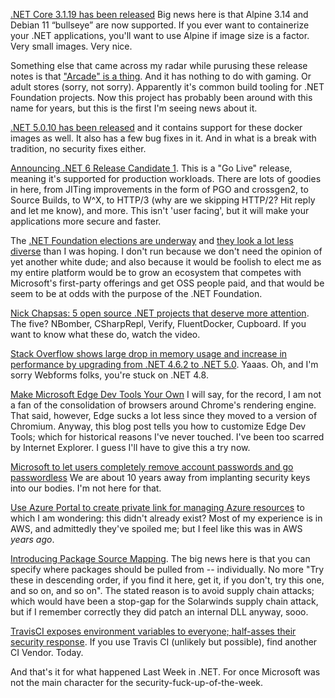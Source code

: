 [.NET Core 3.1.19 has been released](https://devblogs.microsoft.com/dotnet/september-2021-updates/) Big news here is that Alpine 3.14 and Debian 11 “bullseye” are now supported.  If you ever want to containerize your .NET applications, you'll want to use Alpine if image size is a factor.  Very small images. Very nice.  

Something else that came across my radar while purusing these release notes is that ["Arcade" is a thing](https://github.com/dotnet/arcade). And it has nothing to do with gaming.  Or adult stores (sorry, not sorry). Apparently it's common build tooling for .NET Foundation projects.  Now this project has probably been around with this name for years, but this is the first I'm seeing news about it. 

[.NET 5.0.10 has been released](https://github.com/dotnet/core/blob/main/release-notes/5.0/5.0.10/5.0.10.md) and it contains support for these docker images as well.  It also has a few bug fixes in it. And in what is a break with tradition, no security fixes either.

[Announcing .NET 6 Release Candidate 1](https://devblogs.microsoft.com/dotnet/announcing-net-6-release-candidate-1/). This is a "Go Live" release, meaning it's supported for production workloads.  There are lots of goodies in here, from JITing improvements in the form of PGO and crossgen2, to Source Builds, to W^X, to HTTP/3 (why are we skipping HTTP/2? Hit reply and let me know), and more.  This isn't 'user facing', but it will make your applications more secure and faster. 

The [.NET Foundation elections are underway](https://twitter.com/dotnetfdn/status/1435961443246084103) and [they look a lot less diverse](https://dotnetfoundation.org/about/election/candidates) than I was hoping. I don't run because we don't need the opinion of yet another white dude; and also because it would be foolish to elect me as my entire platform would be to grow an ecosystem that competes with Microsoft's first-party offerings and get OSS people paid, and that would be seem to be at odds with the purpose of the .NET Foundation.

[Nick Chapsas: 5 open source .NET projects that deserve more attention](https://www.youtube.com/watch?v=mwHWPoKEmyY). The five? NBomber, CSharpRepl, Verify, FluentDocker, Cupboard. If you want to know what these do, watch the video.

[Stack Overflow shows large drop in memory usage and increase in performance by upgrading from .NET 4.6.2 to .NET 5.0](https://twitter.com/gcaughey/status/1437805741197471755).  Yaaas.  Oh, and I'm sorry Webforms folks, you're stuck on .NET 4.8. 

[Make Microsoft Edge Dev Tools Your Own](https://blogs.windows.com/msedgedev/2021/09/14/edge-devtools-93-personalization/) I will say, for the record, I am not a fan of the consolidation of browsers around Chrome's rendering engine. That said, however, Edge sucks a lot less since they moved to a version of Chromium.  Anyway, this blog post tells you how to customize Edge Dev Tools; which for historical reasons I've never touched.  I've been too scarred by Internet Explorer.  I guess I'll have to give this a try now.

[Microsoft to let users completely remove account passwords and go passwordless](https://therecord.media/microsoft-to-let-users-completely-remove-account-passwords-and-go-passwordless/) We are about 10 years away from implanting security keys into our bodies.  I'm not here for that.

[Use Azure Portal to create private link for managing Azure resources](https://docs.microsoft.com/en-us/azure/azure-resource-manager/management/create-private-link-access-portal) to which I am wondering: this didn't already exist?  Most of my experience is in AWS, and admittedly they've spoiled me; but I feel like this was in AWS _years ago_.

[Introducing Package Source Mapping](https://devblogs.microsoft.com/nuget/introducing-package-source-mapping/). The big news here is that you can specify where packages should be pulled from -- individually. No more "Try these in descending order, if you find it here, get it, if you don't, try this one, and so on, and so on".  The stated reason is to avoid supply chain attacks; which would have been a stop-gap for the Solarwinds supply chain attack, but if I remember correctly they did patch an internal DLL anyway, sooo.

[TravisCI exposes environment variables to everyone; half-asses their security response](https://twitter.com/QuinnyPig/status/1439227596156272646). If you use Travis CI (unlikely but possible), find another CI Vendor. Today.

And that's it for what happened Last Week in .NET.  For once Microsoft was not the main character for the security-fuck-up-of-the-week.  
